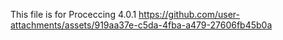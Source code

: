 This file is for Proceccing 4.0.1
https://github.com/user-attachments/assets/919aa37e-c5da-4fba-a479-27606fb45b0a
